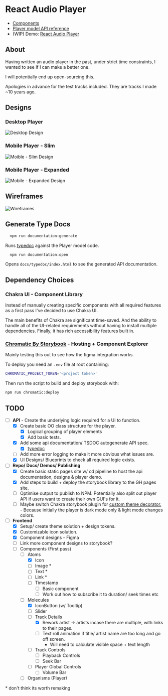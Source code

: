 # React Audio Player

- [Components](https://jonnypickard.github.io/react-audio-player/storybook/?path=/docs/react-audio-player-overview-links--docs)
- [Player model API reference](https://jonnypickard.github.io/react-audio-player/typedoc/index.html)
- (WIP) Demo: [React Audio Player](https://jonnypickard.github.io/react-audio-player)

## About

Having written an audio player in the past, under strict time constraints, I wanted to see if I can make a better one.

I will potentially end up open-sourcing this.

Apologies in advance for the test tracks included. They are tracks I made ~10 years ago.

## Designs

### Desktop Player

<img src="./docs/designs/PlayerDesktop.svg" alt="Desktop Design" style="max-width:1080px;">

### Mobile Player - Slim

<img src="./docs/designs/PlayerMobileSlim.svg" alt="Moible - Slim Design" style="max-width:1080px;">

### Mobile Player - Expanded

<img src="./docs/designs/PlayerMobileExpaded.svg" alt="Mobile - Expanded Design" style="max-width:1080px;">

## Wireframes

  <img src="./docs/designs/ReactAudioPlayer.drawio.png" alt="Wireframes" style="max-width:600px;">

## Generate Type Docs

```sh
  npm run documentation:generate
```

Runs [typedoc](https://typedoc.org/) against the Player model code.

```sh
  npm run documentation:open
```

Opens `docs/typedoc/index.html` to see the generated API documentation.

## Dependency Choices

### Chakra UI - Component Library

Instead of manually creating specific components with all required features as a first pass I've decided to use Chakra UI.

The main benefits of Chakra are significant time-saved. And the ability to handle all of the UI-related requirements without having to install multiple dependencies. Finally, it has rich accessibility features built in.

### [Chromatic By Storybook](https://www.chromatic.com/) - Hosting + Component Explorer

Mainly testing this out to see how the figma integration works.

To deploy you need an `.env` file at root containing:

```sh
CHROMATIC_PROJECT_TOKEN='<project token>'
```

Then run the script to build and deploy storybook with:

```sh
npm run chromatic:deploy
```

## TODO

- [ ] **API** - Create the underlying logic required for a UI to function.
  - [x] Create basic OO class structure for the player.
    - [x] Logical grouping of player elements
    - [x] Add basic tests.
  - [x] Add some api documentation/ TSDOC autogenerate API spec.
    - [x] [typedoc](https://typedoc.org/)
  - [ ] Add more error logging to make it more obvious what issues are.
  - [x] UI Designs/ Blueprints to check all required logic exists.
- [ ] **Repo/ Docs/ Demos/ Publishing**
  - [x] Create basic static pages site w/ cd pipeline to host the api documentation, designs & player demo.
  - [x] Add steps to build + deploy the storybook library to the GH pages site.
  - [ ] Optimise output to publish to NPM. Potentially also split out player API if users want to create their own GUI's for it.
  - [ ] Maybe switch Chakra storybook plugin for [custom theme decorator.](https://github.com/chakra-ui/chakra-ui/issues/6855#issuecomment-1284552528) - Because initially the player is dark mode only & light mode changes colors.
- [ ] **Frontend**
  - [x] Setup/ create theme solution + design tokens.
  - [x] Customizable icon solution.
  - [x] Component designs - Figma
  - [ ] Link more component designs to storybook?
  - [ ] Components (First pass)
    - [ ] Atoms
      - [x] Icon
      - [ ] Image \*
      - [ ] Text \*
      - [ ] Link \*
      - [ ] Timestamp
        - [ ] Basic component
        - [ ] Work out how to subscribe it to duration/ seek times etc
    - [ ] Molecules
      - [x] IconButton (w/ Tooltip)
      - [ ] Slider
      - [ ] Track Details
        - [x] Rework artist -> artists incase there are multiple, with links to their pages.
        - [ ] Text roll animation if title/ artist name are too long and go off screen.
          - Will need to calculate visible space + text length
      - [ ] Track Controls
        - [ ] Playback Controls
        - [ ] Seek Bar
      - [ ] Player Global Controls
        - [ ] Volume Bar
    - [ ] Organisms (Player)

\* don't think its worth remaking
